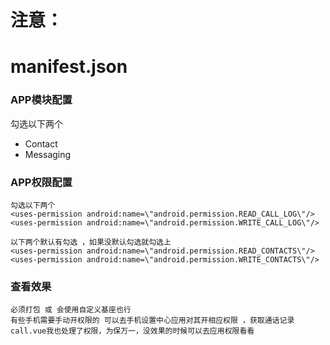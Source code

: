 
# 注意：

manifest.json
====
### APP模块配置
勾选以下两个
* Contact
* Messaging

### APP权限配置
```
勾选以下两个
<uses-permission android:name=\"android.permission.READ_CALL_LOG\"/>
<uses-permission android:name=\"android.permission.WRITE_CALL_LOG\"/>

以下两个默认有勾选 ，如果没默认勾选就勾选上
<uses-permission android:name=\"android.permission.READ_CONTACTS\"/>
<uses-permission android:name=\"android.permission.WRITE_CONTACTS\"/>
```

### 查看效果
```
必须打包 或 会使用自定义基座也行
有些手机需要手动开权限的 可以去手机设置中心应用对其开相应权限 ，获取通话记录call.vue我也处理了权限，为保万一，没效果的时候可以去应用权限看看

```





